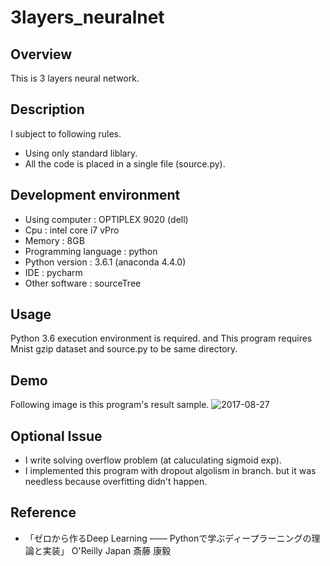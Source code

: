 
# 3layers_neuralnet

## Overview
 This is 3 layers neural network.

## Description
 I subject to following rules.
 - Using only standard liblary.
 - All the code is placed in a single file (source.py).
 
## Development environment
- Using computer  : OPTIPLEX 9020 (dell)
- Cpu : intel core i7 vPro
- Memory : 8GB
- Programming language : python
- Python version : 3.6.1 (anaconda 4.4.0)
- IDE : pycharm
- Other software : sourceTree

## Usage
 Python 3.6 execution environment is required.
 and This program requires Mnist gzip dataset and source.py to be same directory. 

## Demo
 Following image is this program's result sample.
![2017-08-27](https://user-images.githubusercontent.com/22788346/29750042-8f20ff72-8b73-11e7-9e75-ac36d00a49a4.png)

## Optional Issue
 - I write solving overflow problem (at caluculating sigmoid exp).
 - I implemented this program with dropout algolism in branch. but it was needless because overfitting didn't happen. 

## Reference 
 - 「ゼロから作るDeep Learning ―― Pythonで学ぶディープラーニングの理論と実装」 O'Reilly Japan 斎藤 康毅 
